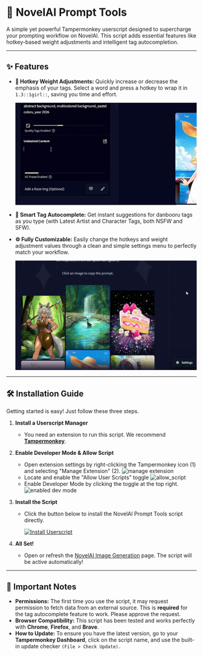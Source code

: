 # 🎨 NovelAI Prompt Tools

A simple yet powerful Tampermonkey userscript designed to supercharge your prompting workflow on NovelAI. This script adds essential features like hotkey-based weight adjustments and intelligent tag autocompletion.

---

## ✨ Features

-   **🚀 Hotkey Weight Adjustments:** Quickly increase or decrease the emphasis of your tags. Select a word and press a hotkey to wrap it in `1.3::1girl::`, saving you time and effort.

    ![Adjusting prompt weights with hotkeys](https://raw.githubusercontent.com/DEX-1101/NovelAI-Prompt-Tools/refs/heads/main/sample/weight.gif)

-   **🧠 Smart Tag Autocomplete:** Get instant suggestions for danbooru tags as you type (with Latest Artist and Character Tags, both NSFW and SFW).

-   **⚙️ Fully Customizable:** Easily change the hotkeys and weight adjustment values through a clean and simple settings menu to perfectly match your workflow.

    ![Customizing hotkeys and settings](https://raw.githubusercontent.com/DEX-1101/NovelAI-Prompt-Tools/refs/heads/main/sample/setting.gif)

---

## 🛠️ Installation Guide

Getting started is easy! Just follow these three steps.

1.  **Install a Userscript Manager**
    -   You need an extension to run this script. We recommend [**Tampermonkey**](https://www.tampermonkey.net/).
2. **Enable Developer Mode & Allow Script**
   -    Open extension settings by right-clicking the Tampermonkey icon (1) and selecting "Manage Extension" (2).
         ![manage extension](https://www.tampermonkey.net/images/manage_extension.jpg)
   -    Locate and enable the "Allow User Scripts" toggle
         ![allow_script](https://www.tampermonkey.net/images/userscripts_toggle.png)
   -    Enable Developer Mode by clicking the toggle at the top right.
         ![enabled dev mode](https://www.tampermonkey.net/images/developer_mode.jpg)


4.  **Install the Script**
    -   Click the button below to install the NovelAI Prompt Tools script directly.

        [![Install Userscript](https://img.shields.io/badge/Install%20Userscript-0078D7?style=for-the-badge&logo=javascript&logoColor=white)](https://github.com/DEX-1101/NovelAI-Prompt-Tools/raw/refs/heads/main/NovelAI_Prompt_Tools.user.js)

3.  **All Set!**
    -   Open or refresh the [NovelAI Image Generation](https://novelai.net/image) page. The script will be active automatically!

---

## 📌 Important Notes

-   **Permissions:** The first time you use the script, it may request permission to fetch data from an external source. This is **required** for the tag autocomplete feature to work. Please approve the request.
-   **Browser Compatibility:** This script has been tested and works perfectly with **Chrome**, **Firefox**, and **Brave**.
-   **How to Update:** To ensure you have the latest version, go to your **Tampermonkey Dashboard**, click on the script name, and use the built-in update checker `(File > Check Update).`

